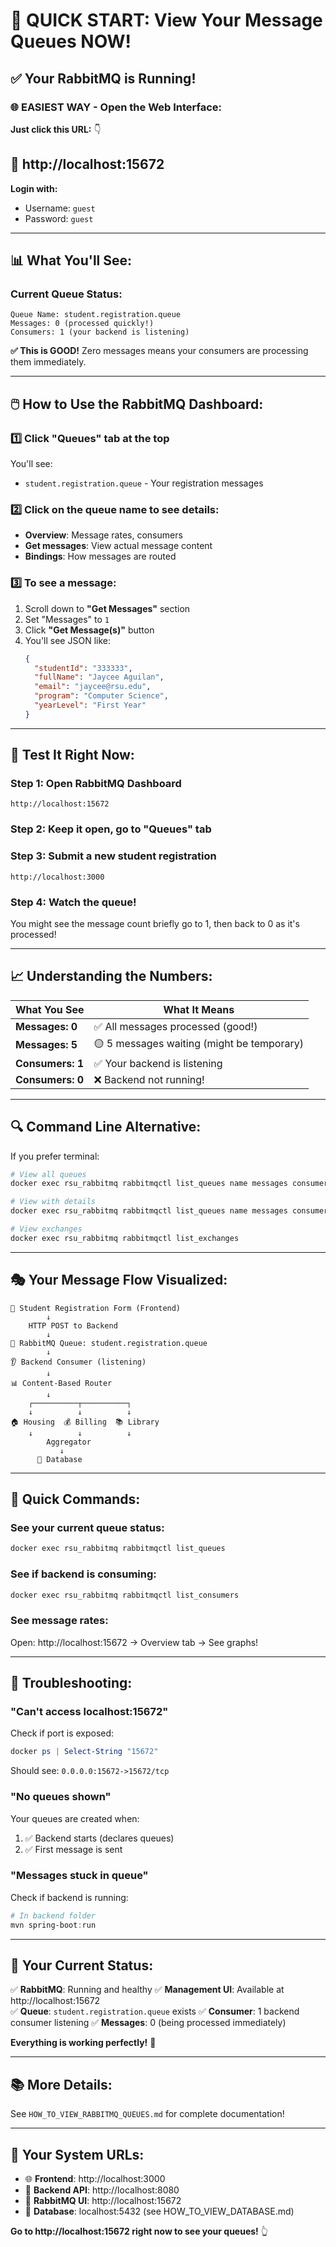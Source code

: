 # 🎯 QUICK START: View Your Message Queues NOW!

## ✅ Your RabbitMQ is Running!

### 🌐 EASIEST WAY - Open the Web Interface:

**Just click this URL:** 👇

## 🔗 http://localhost:15672

**Login with:**
- Username: `guest`
- Password: `guest`

---

## 📊 What You'll See:

### Current Queue Status:
```
Queue Name: student.registration.queue
Messages: 0 (processed quickly!)
Consumers: 1 (your backend is listening)
```

**✅ This is GOOD!** Zero messages means your consumers are processing them immediately.

---

## 🖱️ How to Use the RabbitMQ Dashboard:

### 1️⃣ Click "Queues" tab at the top
You'll see:
- `student.registration.queue` - Your registration messages

### 2️⃣ Click on the queue name to see details:
- **Overview**: Message rates, consumers
- **Get messages**: View actual message content
- **Bindings**: How messages are routed

### 3️⃣ To see a message:
1. Scroll down to **"Get Messages"** section
2. Set "Messages" to `1`
3. Click **"Get Message(s)"** button
4. You'll see JSON like:
   ```json
   {
     "studentId": "333333",
     "fullName": "Jaycee Aguilan",
     "email": "jaycee@rsu.edu",
     "program": "Computer Science",
     "yearLevel": "First Year"
   }
   ```

---

## 🧪 Test It Right Now:

### Step 1: Open RabbitMQ Dashboard
```
http://localhost:15672
```

### Step 2: Keep it open, go to "Queues" tab

### Step 3: Submit a new student registration
```
http://localhost:3000
```

### Step 4: Watch the queue!
You might see the message count briefly go to 1, then back to 0 as it's processed!

---

## 📈 Understanding the Numbers:

| What You See | What It Means |
|--------------|---------------|
| **Messages: 0** | ✅ All messages processed (good!) |
| **Messages: 5** | 🟡 5 messages waiting (might be temporary) |
| **Consumers: 1** | ✅ Your backend is listening |
| **Consumers: 0** | ❌ Backend not running! |

---

## 🔍 Command Line Alternative:

If you prefer terminal:

```powershell
# View all queues
docker exec rsu_rabbitmq rabbitmqctl list_queues name messages consumers

# View with details
docker exec rsu_rabbitmq rabbitmqctl list_queues name messages consumers message_stats

# View exchanges
docker exec rsu_rabbitmq rabbitmqctl list_exchanges
```

---

## 🎭 Your Message Flow Visualized:

```
📝 Student Registration Form (Frontend)
        ↓
    HTTP POST to Backend
        ↓
🐰 RabbitMQ Queue: student.registration.queue
        ↓
👂 Backend Consumer (listening)
        ↓
📊 Content-Based Router
        ↓
    ┌──────────┬──────────┐
    ↓          ↓          ↓
🏠 Housing  💰 Billing  📚 Library
    ↓          ↓          ↓
        Aggregator
           ↓
      💾 Database
```

---

## 🎯 Quick Commands:

### See your current queue status:
```powershell
docker exec rsu_rabbitmq rabbitmqctl list_queues
```

### See if backend is consuming:
```powershell
docker exec rsu_rabbitmq rabbitmqctl list_consumers
```

### See message rates:
Open: http://localhost:15672 → Overview tab → See graphs!

---

## 🚨 Troubleshooting:

### "Can't access localhost:15672"
Check if port is exposed:
```powershell
docker ps | Select-String "15672"
```
Should see: `0.0.0.0:15672->15672/tcp`

### "No queues shown"
Your queues are created when:
1. ✅ Backend starts (declares queues)
2. ✅ First message is sent

### "Messages stuck in queue"
Check if backend is running:
```powershell
# In backend folder
mvn spring-boot:run
```

---

## 🎊 Your Current Status:

✅ **RabbitMQ**: Running and healthy
✅ **Management UI**: Available at http://localhost:15672  
✅ **Queue**: `student.registration.queue` exists
✅ **Consumer**: 1 backend consumer listening
✅ **Messages**: 0 (being processed immediately)

**Everything is working perfectly!** 🚀

---

## 📚 More Details:

See `HOW_TO_VIEW_RABBITMQ_QUEUES.md` for complete documentation!

---

## 🔗 Your System URLs:

- 🌐 **Frontend**: http://localhost:3000
- 🔧 **Backend API**: http://localhost:8080
- 🐰 **RabbitMQ UI**: http://localhost:15672
- 🐘 **Database**: localhost:5432 (see HOW_TO_VIEW_DATABASE.md)

**Go to http://localhost:15672 right now to see your queues!** 👆
